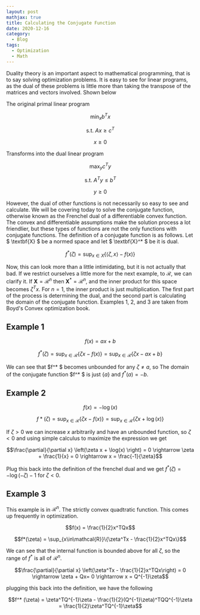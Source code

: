 ```yaml
---
layout: post
mathjax: true
title: Calculating the Conjugate Function
date: 2020-12-16
category:
  - Blog
tags:
  - Optimization
  - Math
---
```


Duality theory is an important aspect to mathematical programming, that is to say solving optimization problems. It is easy to see for linear programs, as the dual of these problems is little more than taking the transpose of the matrices and vectors involved. Shown below

The original primal linear program

$$\min_{x} b^Tx$$

$$\text{s.t. } Ax \geq c^T$$

$$x\geq 0$$

Transforms into the dual linear program

$$\max_{y} c^Ty$$

$$\text{s.t. } A^Ty \leq b^T$$

$$y\geq 0$$

However, the dual of other functions is not necessarily so easy to see and calculate. We will be covering today to solve the conjugate function, otherwise known as the Frenchel dual of a differentiable convex function. The convex and differentiable assumptions make the solution process a lot friendlier, but these types of functions are not the only functions with conjugate functions. The definition of a conjugate function is as follows. Let $ \textbf{X} $ be a normed space and let $ \textbf{X}^* $ be it is dual.

$$f^* (\zeta) = \sup_{x\in X}\{\langle \zeta,x\rangle - f(x)\}$$

Now, this can look more than a little intimidating, but it is not actually that bad. If we restrict ourselves a little more for the next example, to $\mathcal{R}$, we can clarify it. If $\textbf{X} = \mathcal{R}^n$ then $\textbf{X}^* = \mathcal{R}^n$, and the inner product for this space becomes $\zeta^Tx$. For $n=1$, the inner product is just multiplication. The first part of the process is determining the dual, and the second part is calculating the domain of the conjugate function. Examples 1, 2, and 3 are taken from Boyd's Convex optimization book.

## Example 1

$$f(x) = ax+b$$

$$f^*(\zeta) = \sup_{x\in\mathcal{R}}\{\zeta x - f(x)\} = \sup_{x\in\mathcal{R}}\{\zeta x - ax+b\}$$

We can see that $f^* $ becomes unbounded for any $\zeta\neq a$, so The domain of the conjugate function $f^* $ is just $\{a\}$ and $f^* (a) = -b$.

## Example 2

$$f(x) = -\log(x)$$

$$f* (\zeta) = \sup_{x\in\mathcal{R}}\{\zeta x - f(x)\} = \sup_{x\in\mathcal{R}}\{\zeta x + \log(x)\}$$

If $\zeta > 0$ we can increase $x$ arbitrarily and have an unbounded function, so $\zeta<0$ and using simple calculus to maximize the expression we get

$$\frac{\partial}{\partial x} \left(\zeta x + \log(x) \right) = 0 \rightarrow \zeta + \frac{1}{x} = 0 \rightarrow x = \frac{-1}{\zeta}$$

Plug this back into the definition of the frenchel dual and we get $f^* (\zeta) = -\log(-\zeta) - 1$ for $\zeta < 0$.

## Example 3
This example is in $\mathcal{R}^n$. The strictly convex quadtratic function. This comes up frequently in optimization.

$$f(x) = \frac{1}{2}x^TQx$$

$$f*(\zeta) = \sup_{x\in\mathcal{R}}\{\zeta^Tx - \frac{1}{2}x^TQx\}$$

We can see that the internal function is bounded above for all $\zeta$, so the range of $f^*$ is all of $\mathcal{R}^n$.

$$\frac{\partial}{\partial x} \left(\zeta^Tx - \frac{1}{2}x^TQx\right) = 0 \rightarrow \zeta + Qx= 0 \rightarrow x = Q^{-1}\zeta$$

plugging this back into the definition, we have the following

$$f^* (\zeta) = \zeta^TQ^{-1}\zeta - \frac{1}{2}(Q^{-1}\zeta)^TQQ^{-1}\zeta = \frac{1}{2}\zeta^TQ^{-1}\zeta$$

